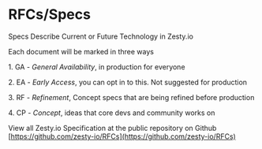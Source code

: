 # RFCs/Specs

Specs Describe Current or Future Technology in Zesty.io

Each document will be marked in three ways&#x20;

1\. GA - _General Availability_, in production for everyone

&#x20;2\. EA - _Early Access_, you can opt in to this. Not suggested for production&#x20;

3\. RF - _Refinement_, Concept specs that are being refined before production

4\. CP - _Concept_, ideas that core devs and community works on

View all Zesty.io Specification at the public repository on Github [https://github.com/zesty-io/RFCs](https://github.com/zesty-io/RFCs)
